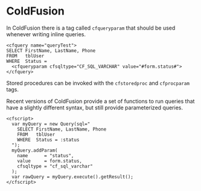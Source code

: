 ColdFusion
==========

In ColdFusion there is a tag called <code class="inline">cfqueryparam</code> that should be used whenever writing inline queries.

    <cfquery name="queryTest">
    SELECT FirstName, LastName, Phone
    FROM   tblUser
    WHERE  Status =
      <cfqueryparam cfsqltype="CF_SQL_VARCHAR" value="#form.status#">
    </cfquery>


Stored procedures can be invoked with the <code class="inline">cfstoredproc</code> and <code class="inline">cfprocparam</code> tags.

Recent versions of ColdFusion provide a set of functions to run queries that
have a slightly different syntax, but still provide parameterized queries.


    <cfscript>
      var myQuery = new Query(sql="
        SELECT FirstName, LastName, Phone
        FROM   tblUser
        WHERE  Status = :status
      ");
      myQuery.addParam(
        name      = "status",
        value     = form.status,
        cfsqltype = "cf_sql_varchar"
      );
      var rawQuery = myQuery.execute().getResult();
    </cfscript>


